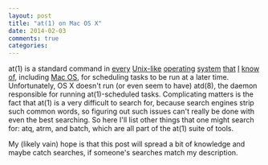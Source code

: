 ```yaml
---
layout: post
title: "at(1) on Mac OS X"
date: 2014-02-03
comments: true
categories: 
---
```

at(1) is a standard command in [every](http://www.freebsd.org/cgi/man.cgi?query=at&sektion=1) [Unix-like](http://unixhelp.ed.ac.uk/CGI/man-cgi?at) [operating](http://www.openbsd.org/cgi-bin/man.cgi?query=at&apropos=0&sektion=0&manpath=OpenBSD+Current&arch=i386&format=html) [system](http://www.shrubbery.net/solaris9ab/SUNWaman/hman1/at.1.html) [that](http://illumos.org/man/1/at) [I](http://www.unix.com/man-page/opensolaris/1/at/) [know](http://plan9.bell-labs.com/magic/man2html?man=at&sect=1) [of](http://netbsd.gw.com/cgi-bin/man-cgi?at++NetBSD-current), including [Mac OS](https://developer.apple.com/library/mac/documentation/Darwin/Reference/ManPages/man1/at.1.html), for scheduling tasks to be run at a later time.  Unfortunately, OS X doesn't run (or even seem to have) atd(8), the daemon responsible for running at(1)-scheduled tasks.  Complicating matters is the fact that at(1) is a very difficult to search for, because search engines strip such common words, so figuring out such issues can't really be done with even the best searching.  So here I'll list other things that one might search for: atq, atrm, and batch, which are all part of the at(1) suite of tools.

My (likely vain) hope is that this post will spread a bit of knowledge and maybe catch searches, if someone's searches match my description.

